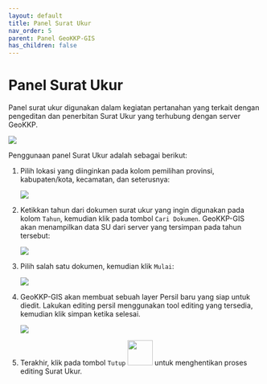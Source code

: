 ```yaml
---
layout: default
title: Panel Surat Ukur
nav_order: 5
parent: Panel GeoKKP-GIS
has_children: false
---
```


# Panel Surat Ukur

Panel surat ukur digunakan dalam kegiatan pertanahan yang terkait dengan pengeditan dan penerbitan Surat Ukur yang terhubung dengan server GeoKKP.

![](https://cdn.jsdelivr.net/gh/geokkp-gis/images@main/20221108172423.png)

Penggunaan panel Surat Ukur adalah sebagai berikut:

1. Pilih lokasi yang diinginkan pada kolom pemilihan provinsi, kabupaten/kota, kecamatan, dan seterusnya:
   
   ![](https://cdn.jsdelivr.net/gh/geokkp-gis/images@main/20221108172723.png)

2. Ketikkan tahun dari dokumen surat ukur yang ingin digunakan pada kolom `Tahun`, kemudian klik pada tombol `Cari Dokumen`. GeoKKP-GIS akan menampilkan data SU dari server yang tersimpan pada tahun tersebut:
   
   ![](https://cdn.jsdelivr.net/gh/geokkp-gis/images@main/20221108172836.png)

3. Pilih salah satu dokumen, kemudian klik `Mulai`:
   
   ![](https://cdn.jsdelivr.net/gh/geokkp-gis/images@main/20221108172932.png)

4. GeoKKP-GIS akan membuat sebuah layer Persil baru yang siap untuk diedit. Lakukan editing persil menggunakan tool editing yang tersedia, kemudian klik simpan ketika selesai.
   
   ![](https://cdn.jsdelivr.net/gh/geokkp-gis/images@main/20221108173151.png)

5. Terakhir, klik pada tombol `Tutup` <img src="https://cdn.jsdelivr.net/gh/geokkp-gis/images@main/20221108173405.png" title="" alt="" width="50"> untuk menghentikan proses editing Surat Ukur. 